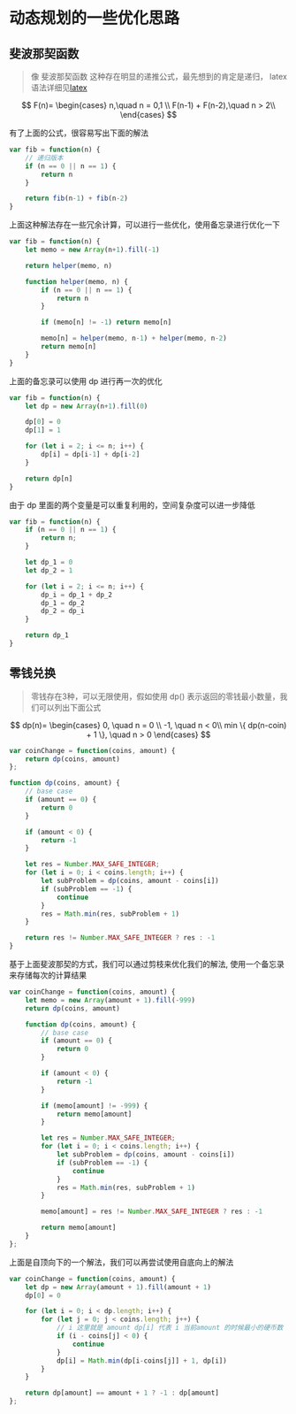 # 动态规划的一些优化思路

## 斐波那契函数

> 像 斐波那契函数 这种存在明显的递推公式，最先想到的肯定是递归， latex 语法详细见[latex](https://zhuanlan.zhihu.com/p/59412540)

$$
F(n)=
\begin{cases}
n,\quad n = 0,1   \\
F(n-1) + F(n-2),\quad n > 2\\
\end{cases}
$$

有了上面的公式，很容易写出下面的解法

```js
var fib = function(n) {
    // 递归版本
    if (n == 0 || n == 1) {
        return n
    }

    return fib(n-1) + fib(n-2)
}
```

上面这种解法存在一些冗余计算，可以进行一些优化，使用备忘录进行优化一下

```js
var fib = function(n) {
    let memo = new Array(n+1).fill(-1)

    return helper(memo, n)

    function helper(memo, n) {
        if (n == 0 || n == 1) {
            return n
        }

        if (memo[n] != -1) return memo[n]

        memo[n] = helper(memo, n-1) + helper(memo, n-2)
        return memo[n]
    }
}

```

上面的备忘录可以使用 dp 进行再一次的优化

```js
var fib = function(n) {
    let dp = new Array(n+1).fill(0)

    dp[0] = 0
    dp[1] = 1

    for (let i = 2; i <= n; i++) {
        dp[i] = dp[i-1] + dp[i-2]
    }

    return dp[n]
}
```

由于 dp 里面的两个变量是可以重复利用的，空间复杂度可以进一步降低

```js
var fib = function(n) {
    if (n == 0 || n == 1) {
        return n;
    }

    let dp_1 = 0
    let dp_2 = 1

    for (let i = 2; i <= n; i++) {
        dp_i = dp_1 + dp_2
        dp_1 = dp_2
        dp_2 = dp_i
    }

    return dp_1
}
```

## 零钱兑换

> 零钱存在3种，可以无限使用，假如使用 dp() 表示返回的零钱最小数量，我们可以列出下面公式

$$
dp(n)=
\begin{cases}
0, \quad n = 0   \\
-1, \quad n < 0\\
min \{ dp(n-coin) + 1 \}, \quad n > 0
\end{cases}
$$

```js
var coinChange = function(coins, amount) {
    return dp(coins, amount) 
};

function dp(coins, amount) {
    // base case
    if (amount == 0) {
        return 0
    }

    if (amount < 0) {
        return -1
    }

    let res = Number.MAX_SAFE_INTEGER;
    for (let i = 0; i < coins.length; i++) {
        let subProblem = dp(coins, amount - coins[i])
        if (subProblem == -1) {
            continue
        }
        res = Math.min(res, subProblem + 1)
    }

    return res != Number.MAX_SAFE_INTEGER ? res : -1
}
```

基于上面斐波那契的方式，我们可以通过剪枝来优化我们的解法, 使用一个备忘录来存储每次的计算结果

```js
var coinChange = function(coins, amount) {
    let memo = new Array(amount + 1).fill(-999)
    return dp(coins, amount) 

    function dp(coins, amount) {
        // base case
        if (amount == 0) {
            return 0
        }

        if (amount < 0) {
            return -1
        }

        if (memo[amount] != -999) {
            return memo[amount]
        }

        let res = Number.MAX_SAFE_INTEGER;
        for (let i = 0; i < coins.length; i++) {
            let subProblem = dp(coins, amount - coins[i])
            if (subProblem == -1) {
                continue
            }
            res = Math.min(res, subProblem + 1)
        }

        memo[amount] = res != Number.MAX_SAFE_INTEGER ? res : -1

        return memo[amount]
    }
};
```

上面是自顶向下的一个解法，我们可以再尝试使用自底向上的解法

```js
var coinChange = function(coins, amount) {
    let dp = new Array(amount + 1).fill(amount + 1)
    dp[0] = 0

    for (let i = 0; i < dp.length; i++) {
        for (let j = 0; j < coins.length; j++) {
            // i 这里就是 amount dp[i] 代表 i 当前amount 的时候最小的硬币数
            if (i - coins[j] < 0) {
                continue
            }
            dp[i] = Math.min(dp[i-coins[j]] + 1, dp[i])
        }
    }

    return dp[amount] == amount + 1 ? -1 : dp[amount]
};
```
